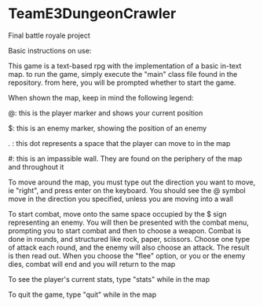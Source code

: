 # TeamE3DungeonCrawler
Final battle royale project

Basic instructions on use:

This game is a text-based rpg with the implementation of a basic in-text map.
to run the game, simply execute the "main" class file found in the repository.
from here, you will be prompted whether to start the game.

When shown the map, keep in mind the following legend:

@: this is the player marker and shows your current position

$: this is an enemy marker, showing the position of an enemy

. : this dot represents a space that the player can move to in the map

#: this is an impassible wall. They are found on the periphery of the map and throughout it

To move around the map, you must type out the direction you want to move, ie "right", and press enter
on the keyboard. You should see the @ symbol move in the direction you specified, unless you are moving
into a wall

To start combat, move onto the same space occupied by the $ sign representing an enemy. You will then
be presented with the combat menu, prompting you to start combat and then to choose a weapon.
Combat is done in rounds, and structured like rock, paper, scissors. Choose one type of attack each round,
and the enemy will also choose an attack. The result is then read out. When you choose the "flee" option, or
you or the enemy dies, combat will end and you will return to the map

To see the player's current stats, type "stats" while in the map

To quit the game, type "quit" while in the map